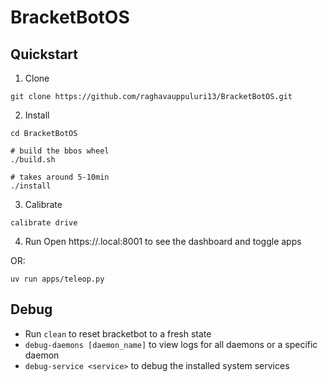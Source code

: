 # BracketBotOS

## Quickstart
1. Clone

```
git clone https://github.com/raghavauppuluri13/BracketBotOS.git
```

2. Install

```
cd BracketBotOS
```
```
# build the bbos wheel
./build.sh
```

```
# takes around 5-10min
./install
```

3. Calibrate

```
calibrate drive
```

4. Run
Open https://<HOSTNAME>.local:8001 to see the dashboard and toggle apps

OR: 

```
uv run apps/teleop.py
```

## Debug
- Run `clean` to reset bracketbot to a fresh state
- `debug-daemons [daemon_name]` to view logs for all daemons or a specific daemon
- `debug-service <service>` to debug the installed system services